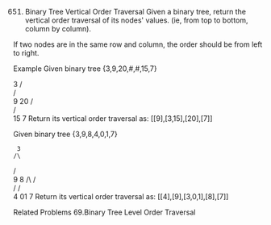 651. Binary Tree Vertical Order Traversal
Given a binary tree, return the vertical order traversal of its nodes' values. (ie, from top to bottom, column by column).

If two nodes are in the same row and column, the order should be from left to right.

Example
Given binary tree {3,9,20,#,#,15,7}

   3
  /\
 /  \
 9  20
    /\
   /  \
  15   7
Return its vertical order traversal as:
[[9],[3,15],[20],[7]]

Given binary tree {3,9,8,4,0,1,7}

     3
    /\
   /  \
   9   8
  /\  /\
 /  \/  \
 4  01   7
Return its vertical order traversal as:
[[4],[9],[3,0,1],[8],[7]]

Related Problems
69.Binary Tree Level Order Traversal
